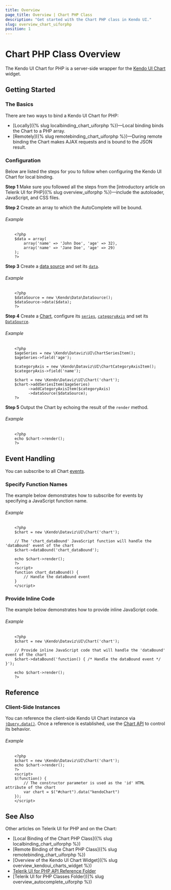 ```yaml
---
title: Overview
page_title: Overview | Chart PHP Class
description: "Get started with the Chart PHP class in Kendo UI."
slug: overview_chart_uiforphp
position: 1
---
```


# Chart PHP Class Overview

The Kendo UI Chart for PHP is a server-side wrapper for the [Kendo UI Chart](/api/javascript/dataviz/ui/chart) widget.

## Getting Started

### The Basics

There are two ways to bind a Kendo UI Chart for PHP:

* [Locally]({% slug localbinding_chart_uiforphp %})&mdash;Local binding binds the Chart to a PHP array.
* [Remotely]({% slug remotebinding_chart_uiforphp %})&mdash;During remote binding the Chart makes AJAX requests and is bound to the JSON result.

### Configuration

Below are listed the steps for you to follow when configuring the Kendo UI Chart for local binding.

**Step 1** Make sure you followed all the steps from the [introductory article on Telerik UI for PHP]({% slug overview_uiforphp %})&mdash;include the autoloader, JavaScript, and CSS files.

**Step 2** Create an array to which the AutoComplete will be bound.

###### Example

        <?php
        $data = array(
            array('name' => 'John Doe', 'age' => 32),
            array('name' => 'Jane Doe', 'age' => 29)
        );
        ?>

**Step 3** Create a [data source](/api/php/Kendo/Data/DataSource) and set its [`data`](/api/php/Kendo/Data/DataSource#data).

###### Example

        <?php
        $dataSource = new \Kendo\Data\DataSource();
        $dataSource->data($data);
        ?>

**Step 4** Create a [Chart](/api/php/Kendo/Dataviz/UI/Chart), configure its [`series`](/api/php/Kendo/Dataviz/UI/Chart#addSeriesItem), [`categoryAxis`](/api/php/Kendo/Dataviz/UI/Chart#addCategoryAxisItem) and set its [`DataSource`](/api/php/Kendo/Dataviz/UI/Chart#datasource).

###### Example

        <?php
        $ageSeries = new \Kendo\Dataviz\UI\ChartSeriesItem();
        $ageSeries->field('age');

        $categoryAxis = new \Kendo\Dataviz\UI\ChartCategoryAxisItem();
        $categoryAxis->field('name');

        $chart = new \Kendo\Dataviz\UI\Chart('chart');
        $chart->addSeriesItem($ageSeries)
              ->addCategoryAxisItem($categoryAxis)
              ->dataSource($dataSource);
        ?>

**Step 5** Output the Chart by echoing the result of the `render` method.

###### Example

        <?php
        echo $chart->render();
        ?>

## Event Handling

You can subscribe to all Chart [events](/api/javascript/dataviz/ui/chart).

### Specify Function Names

The example below demonstrates how to subscribe for events by specifying a JavaScript function name.

###### Example

        <?php
        $chart = new \Kendo\Dataviz\UI\Chart('chart');

        // The 'chart_dataBound' JavaScript function will handle the 'dataBound' event of the chart
        $chart->dataBound('chart_dataBound');

        echo $chart->render();
        ?>
        <script>
        function chart_dataBound() {
            // Handle the dataBound event
        }
        </script>

### Provide Inline Code

The example below demonstrates how to provide inline JavaScript code.

###### Example

        <?php
        $chart = new \Kendo\Dataviz\UI\Chart('chart');

        // Provide inline JavaScript code that will handle the 'dataBound' event of the chart
        $chart->dataBound('function() { /* Handle the dataBound event */ }');

        echo $chart->render();
        ?>

<!--*-->
## Reference

### Client-Side Instances

You can reference the client-side Kendo UI Chart instance via [`jQuery.data()`](http://api.jquery.com/jQuery.data/). Once a reference is established, use the [Chart API](/api/javascript/dataviz/ui/chart#methods) to control its behavior.

###### Example

        <?php
        $chart = new \Kendo\Dataviz\UI\Chart('chart');
        echo $chart->render();
        ?>
        <script>
        $(function() {
            // The constructor parameter is used as the 'id' HTML attribute of the chart
            var chart = $("#chart").data("kendoChart")
        });
        </script>

## See Also

Other articles on Telerik UI for PHP and on the Chart:

* [Local Binding of the Chart PHP Class]({% slug localbinding_chart_uiforphp %})
* [Remote Binding of the Chart PHP Class]({% slug remotebinding_chart_uiforphp %})
* [Overview of the Kendo UI Chart Widget]({% slug overview_kendoui_charts_widget %})
* [Telerik UI for PHP API Reference Folder](/api/php/Kendo/UI/AutoComplete)
* [Telerik UI for PHP Classes Folder]({% slug overview_autocomplete_uiforphp %})
